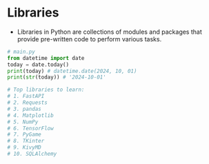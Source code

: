 # Libraries

- Libraries in Python are collections of modules and packages that provide pre-written code to perform various tasks.
```python
# main.py
from datetime import date
today = date.today()
print(today) # datetime.date(2024, 10, 01)
print(str(today)) # '2024-10-01'
```
```python
# Top libraries to learn:
# 1. FastAPI
# 2. Requests
# 3. pandas
# 4. Matplotlib
# 5. NumPy
# 6. TensorFlow
# 7. PyGame
# 8. TKinter
# 9. KivyMD
# 10. SQLAlchemy
```
